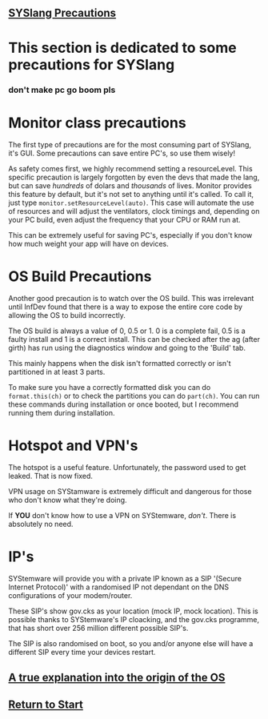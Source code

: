 ## [SYSlang Precautions](https://docs.pipewarp.co.uk/SYSlang/)

# This section is dedicated to some precautions for SYSlang
### don't make pc go boom pls

# Monitor class precautions
The first type of precautions are for the most consuming part of SYSlang, it's GUI. Some precautions can save entire PC's, so use them wisely!

As safety comes first, we highly recommend setting a resourceLevel. This specific precaution is largely forgotten by even the devs that made the lang, but can save _hundreds_ of dolars and _thousands_ of lives. Monitor provides this feature by default, but it's not set to anything until it's called. To call it, just type `monitor.setResourceLevel(auto)`. This case will automate the use of resources and will adjust the ventilators, clock timings and, depending on your PC build, even adjust the frequency that your CPU or RAM run at.

This can be extremely useful for saving PC's, especially if you don't know how much weight your app will have on devices. 

# OS Build Precautions
Another good precaution is to watch over the OS build. This was irrelevant until InfDev found that there is a way to expose the entire core code by allowing the OS to build incorrectly.

The OS build is always a value of 0, 0.5 or 1. 0 is a complete fail, 0.5 is a faulty install and 1 is a correct install. This can be checked after the ag (after girth) has run using the diagnostics window and going to the 'Build' tab.

This mainly happens when the disk isn't formatted correctly or isn't partitioned in at least 3 parts.

To make sure you have a correctly formatted disk you can do `format.this(ch)` or to check the partitions you can do `part(ch)`.
You can run these commands during installation or once booted, but I recommend running them during installation.

# Hotspot and VPN's
The hotspot is a useful feature. Unfortunately, the password used to get leaked. That is now fixed.

VPN usage on SYStamware is extremely difficult and dangerous for those who don't know what they're doing.

If **YOU** don't know how to use a VPN on SYStemware, _don't_. There is absolutely no need.

# IP's
SYStemware will provide you with a private IP known as a SIP '(Secure Internet Protocol)' with a randomised IP not dependant on the DNS configurations of your modem/router.

These SIP's show gov.cks as your location (mock IP, mock location). This is possible thanks to SYStemware's IP cloacking, and the gov.cks programme, that has short over 256 million different possible SIP's.

The SIP is also randomised on boot, so you and/or anyone else will have a different SIP every time your devices restart.

## [A true explanation into the origin of the OS](https://jodri-code.github.io/SYStemware.php/)
## [Return to Start](https://docs.pipewarp.co.uk/SYSlang/#index)
